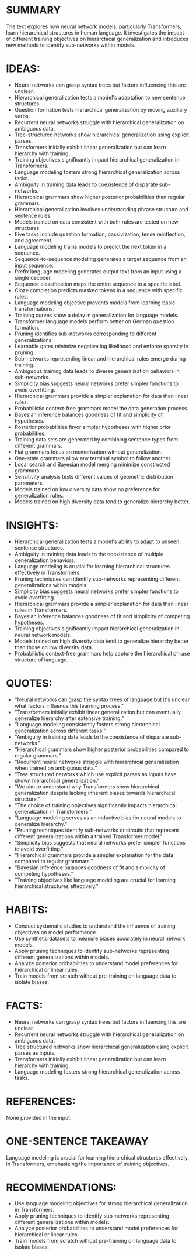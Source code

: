 # SUMMARY
The text explores how neural network models, particularly Transformers, learn hierarchical structures in human language. It investigates the impact of different training objectives on hierarchical generalization and introduces new methods to identify sub-networks within models.

# IDEAS:
- Neural networks can grasp syntax trees but factors influencing this are unclear.
- Hierarchical generalization tests a model's adaptation to new sentence structures.
- Question formation tests hierarchical generalization by moving auxiliary verbs.
- Recurrent neural networks struggle with hierarchical generalization on ambiguous data.
- Tree-structured networks show hierarchical generalization using explicit parses.
- Transformers initially exhibit linear generalization but can learn hierarchy with training.
- Training objectives significantly impact hierarchical generalization in Transformers.
- Language modeling fosters strong hierarchical generalization across tasks.
- Ambiguity in training data leads to coexistence of disparate sub-networks.
- Hierarchical grammars show higher posterior probabilities than regular grammars.
- Hierarchical generalization involves understanding phrase structure and sentence rules.
- Models trained on data consistent with both rules are tested on new structures.
- Five tasks include question formation, passivization, tense reinflection, and agreement.
- Language modeling trains models to predict the next token in a sequence.
- Sequence-to-sequence modeling generates a target sequence from an input sequence.
- Prefix language modeling generates output text from an input using a single decoder.
- Sequence classification maps the entire sequence to a specific label.
- Cloze completion predicts masked tokens in a sequence with specific rules.
- Language modeling objective prevents models from learning basic transformations.
- Training curves show a delay in generalization for language models.
- Transformer language models perform better on German question formation.
- Pruning identifies sub-networks corresponding to different generalizations.
- Learnable gates minimize negative log likelihood and enforce sparsity in pruning.
- Sub-networks representing linear and hierarchical rules emerge during training.
- Ambiguous training data leads to diverse generalization behaviors in sub-networks.
- Simplicity bias suggests neural networks prefer simpler functions to avoid overfitting.
- Hierarchical grammars provide a simpler explanation for data than linear rules.
- Probabilistic context-free grammars model the data generation process.
- Bayesian inference balances goodness of fit and simplicity of hypotheses.
- Posterior probabilities favor simpler hypotheses with higher prior probabilities.
- Training data sets are generated by combining sentence types from different grammars.
- Flat grammars focus on memorization without generalization.
- One-state grammars allow any terminal symbol to follow another.
- Local search and Bayesian model merging minimize constructed grammars.
- Sensitivity analysis tests different values of geometric distribution parameters.
- Models trained on low diversity data show no preference for generalization rules.
- Models trained on high diversity data tend to generalize hierarchy better.

# INSIGHTS:
- Hierarchical generalization tests a model's ability to adapt to unseen sentence structures.
- Ambiguity in training data leads to the coexistence of multiple generalization behaviors.
- Language modeling is crucial for learning hierarchical structures effectively in Transformers.
- Pruning techniques can identify sub-networks representing different generalizations within models.
- Simplicity bias suggests neural networks prefer simpler functions to avoid overfitting.
- Hierarchical grammars provide a simpler explanation for data than linear rules in Transformers.
- Bayesian inference balances goodness of fit and simplicity of competing hypotheses.
- Training objectives significantly impact hierarchical generalization in neural network models.
- Models trained on high diversity data tend to generalize hierarchy better than those on low diversity data.
- Probabilistic context-free grammars help capture the hierarchical phrase structure of language.

# QUOTES:
- "Neural networks can grasp the syntax trees of language but it's unclear what factors influence this learning process."
- "Transformers initially exhibit linear generalization but can eventually generalize hierarchy after extensive training."
- "Language modeling consistently fosters strong hierarchical generalization across different tasks."
- "Ambiguity in training data leads to the coexistence of disparate sub-networks."
- "Hierarchical grammars show higher posterior probabilities compared to regular grammars."
- "Recurrent neural networks struggle with hierarchical generalization when trained on ambiguous data."
- "Tree structured networks which use explicit parses as inputs have shown hierarchical generalization."
- "We aim to understand why Transformers show hierarchical generalization despite lacking inherent biases towards hierarchical structure."
- "The choice of training objectives significantly impacts hierarchical generalization in Transformers."
- "Language modeling serves as an inductive bias for neural models to generalize hierarchy."
- "Pruning techniques identify sub-networks or circuits that represent different generalizations within a trained Transformer model."
- "Simplicity bias suggests that neural networks prefer simpler functions to avoid overfitting."
- "Hierarchical grammars provide a simpler explanation for the data compared to regular grammars."
- "Bayesian inference balances goodness of fit and simplicity of competing hypotheses."
- "Training objectives like language modeling are crucial for learning hierarchical structures effectively."

# HABITS:
- Conduct systematic studies to understand the influence of training objectives on model performance.
- Use synthetic datasets to measure biases accurately in neural network models.
- Apply pruning techniques to identify sub-networks representing different generalizations within models.
- Analyze posterior probabilities to understand model preferences for hierarchical or linear rules.
- Train models from scratch without pre-training on language data to isolate biases.

# FACTS:
- Neural networks can grasp syntax trees but factors influencing this are unclear.
- Recurrent neural networks struggle with hierarchical generalization on ambiguous data.
- Tree structured networks show hierarchical generalization using explicit parses as inputs.
- Transformers initially exhibit linear generalization but can learn hierarchy with training.
- Language modeling fosters strong hierarchical generalization across tasks.

# REFERENCES:
None provided in the input.

# ONE-SENTENCE TAKEAWAY
Language modeling is crucial for learning hierarchical structures effectively in Transformers, emphasizing the importance of training objectives.

# RECOMMENDATIONS:
- Use language modeling objectives for strong hierarchical generalization in Transformers.
- Apply pruning techniques to identify sub-networks representing different generalizations within models.
- Analyze posterior probabilities to understand model preferences for hierarchical or linear rules.
- Train models from scratch without pre-training on language data to isolate biases.